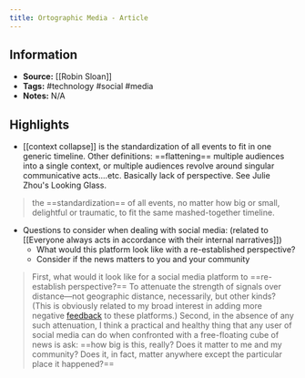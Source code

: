```yaml
---
title: Ortographic Media - Article
---
```

## Information
- **Source:** [[Robin Sloan]]
- **Tags:** #technology #social #media 
- **Notes:** N/A

## Highlights
-  [[context collapse]] is the standardization of all events to fit in one generic timeline. Other definitions: ==flattening== multiple audiences into a single context, or multiple audiences revolve around singular communicative acts....etc. Basically lack of perspective. See Julie Zhou's Looking Glass.
> the ==standardization== of all events, no matter how big or small, delightful or traumatic, to fit the same mashed-together timeline.
- Questions to consider when dealing with social media: (related to [[Everyone always acts in accordance with their internal narratives]])
	- What would this platform look like with a re-established perspective?
	- Consider if the news matters to you and your community
>   First, what would it look like for a social media platform to ==re-establish perspective?== To attenuate the strength of signals over distance—not geographic distance, necessarily, but other kinds? (This is obviously related to my broad interest in adding more negative [feedback](https://platforms.fyi/) to these platforms.)
> Second, in the absence of any such attenuation, I think a practical and healthy thing that any user of social media can do when confronted with a free-floating cube of news is ask: ==how big is this, really? Does it matter to me and my community? Does it, in fact, matter anywhere except the particular place it happened?==